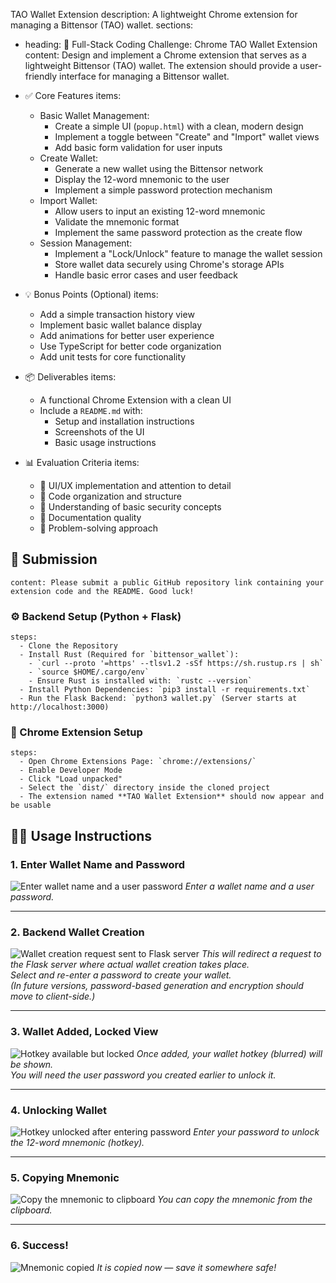 TAO Wallet Extension
description: A lightweight Chrome extension for managing a Bittensor (TAO) wallet.
sections:
  - heading: 🧪 Full-Stack Coding Challenge: Chrome TAO Wallet Extension
    content: Design and implement a Chrome extension that serves as a lightweight Bittensor (TAO) wallet. The extension should provide a user-friendly interface for managing a Bittensor wallet.

  -  ✅ Core Features
    items:
      - Basic Wallet Management:
          - Create a simple UI (`popup.html`) with a clean, modern design
          - Implement a toggle between "Create" and "Import" wallet views
          - Add basic form validation for user inputs
      - Create Wallet:
          - Generate a new wallet using the Bittensor network
          - Display the 12-word mnemonic to the user
          - Implement a simple password protection mechanism
      - Import Wallet:
          - Allow users to input an existing 12-word mnemonic
          - Validate the mnemonic format
          - Implement the same password protection as the create flow
      - Session Management:
          - Implement a "Lock/Unlock" feature to manage the wallet session
          - Store wallet data securely using Chrome's storage APIs
          - Handle basic error cases and user feedback

  -  💡 Bonus Points (Optional)
    items:
      - Add a simple transaction history view
      - Implement basic wallet balance display
      - Add animations for better user experience
      - Use TypeScript for better code organization
      - Add unit tests for core functionality

  - 📦 Deliverables
    items:
      - A functional Chrome Extension with a clean UI
      - Include a `README.md` with:
        - Setup and installation instructions
        - Screenshots of the UI
        - Basic usage instructions

  -  📊 Evaluation Criteria
    items:
      - 🎨 UI/UX implementation and attention to detail
      - 🧱 Code organization and structure
      - 🧪 Understanding of basic security concepts
      - 📝 Documentation quality
      - 🚀 Problem-solving approach

  ## 🧳 Submission
    content: Please submit a public GitHub repository link containing your extension code and the README. Good luck!

  ### ⚙️ Backend Setup (Python + Flask)
    steps:
      - Clone the Repository
      - Install Rust (Required for `bittensor_wallet`):
        - `curl --proto '=https' --tlsv1.2 -sSf https://sh.rustup.rs | sh`
        - `source $HOME/.cargo/env`
        - Ensure Rust is installed with: `rustc --version`
      - Install Python Dependencies: `pip3 install -r requirements.txt`
      - Run the Flask Backend: `python3 wallet.py` (Server starts at http://localhost:3000)

  ### 🧹 Chrome Extension Setup
    steps:
      - Open Chrome Extensions Page: `chrome://extensions/`
      - Enable Developer Mode
      - Click "Load unpacked"
      - Select the `dist/` directory inside the cloned project
      - The extension named **TAO Wallet Extension** should now appear and be usable


## 🧑‍💻 Usage Instructions

### 1. Enter Wallet Name and Password
![Enter wallet name and a user password](images/1.png)
*Enter a wallet name and a user password.*

---

### 2. Backend Wallet Creation
![Wallet creation request sent to Flask server](images/2.png)
*This will redirect a request to the Flask server where actual wallet creation takes place.  
Select and re-enter a password to create your wallet.  
(In future versions, password-based generation and encryption should move to client-side.)*

---

### 3. Wallet Added, Locked View
![Hotkey available but locked](images/3.png)
*Once added, your wallet hotkey (blurred) will be shown.  
You will need the user password you created earlier to unlock it.*

---

### 4. Unlocking Wallet
![Hotkey unlocked after entering password](images/4.png)
*Enter your password to unlock the 12-word mnemonic (hotkey).*

---

### 5. Copying Mnemonic
![Copy the mnemonic to clipboard](images/5.png)
*You can copy the mnemonic from the clipboard.*

---

### 6. Success!
![Mnemonic copied](images/6.png)
*It is copied now — save it somewhere safe!*
